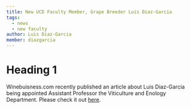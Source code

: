 ```yaml
---
title: New UCD Faculty Member, Grape Breeder Luis Diaz-Garcia
tags:
  - news
  - new faculty
author: Luis Diaz-Garcia
member: diazgarcia
---
```


# Heading 1

Winebuisness.com recently published an article about Luis Diaz-Garcia being appointed Assistant Professor the Viticulture and Enology 
Department. Please check it out [here](https://www.winebusiness.com/news/article/258648). 
